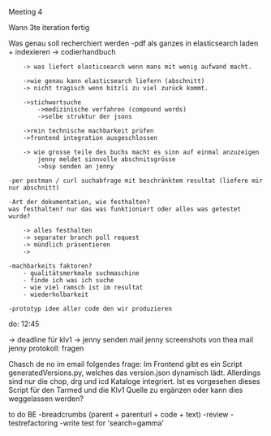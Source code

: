 Meeting 4

Wann 3te iteration fertig 


Was genau soll recherchiert werden
	-pdf als ganzes in elasticsearch laden + indexieren
	-> codierhandbuch

		-> was liefert elasticsearch wenn mans mit wenig aufwand macht. 

		->wie genau kann elasticsearch liefern (abschnitt)
		-> nicht tragisch wenn bitzli zu viel zurück kommt.

		->stichwortsuche 
			->medizinische verfahren (compound words)
			->selbe struktur der jsons

		->rein technische machbarkeit prüfen
		->frontend integration ausgeschlossen

		-> wie grosse teile des buchs macht es sinn auf einmal anzuzeigen
			jenny meldet sinnvolle abschnitsgrösse
			->bsp senden an jenny

	-per postman / curl suchabfrage mit beschränktem resultat (liefere mir nur abschnitt)

	-Art der dokumentation, wie festhalten?
	was festhalten? nur das was funktioniert oder alles was getestet wurde?

		-> alles festhalten
		-> separater branch pull request
		-> mündlich präsentieren
		-> 

	-machbarkeits faktoren? 
		- qualitätsmerkmale suchmaschine
		- finde ich was ich suche
		- wie viel ramsch ist im resultat
		- wiederholbarkeit

	-prototyp idee aller code den wir produzieren


do: 12:45

 -> deadline für klv1 -> jenny senden
mail jenny screenshots von thea
mail jenny protokoll: fragen


 Chasch de no im email folgendes frage: Im Frontend gibt es ein Script generatedVersions.py, welches das version.json dynamisch lädt. Allerdings sind nur die chop, drg und icd Kataloge integriert. Ist es vorgesehen dieses Script für den Tarmed und die Klv1 Quelle zu ergänzen oder kann dies weggelassen werden?


 to do BE
 -breadcrumbs (parent + parenturl + code + text)
 -review
 -testrefactoring
 -write test for 'search=gamma'